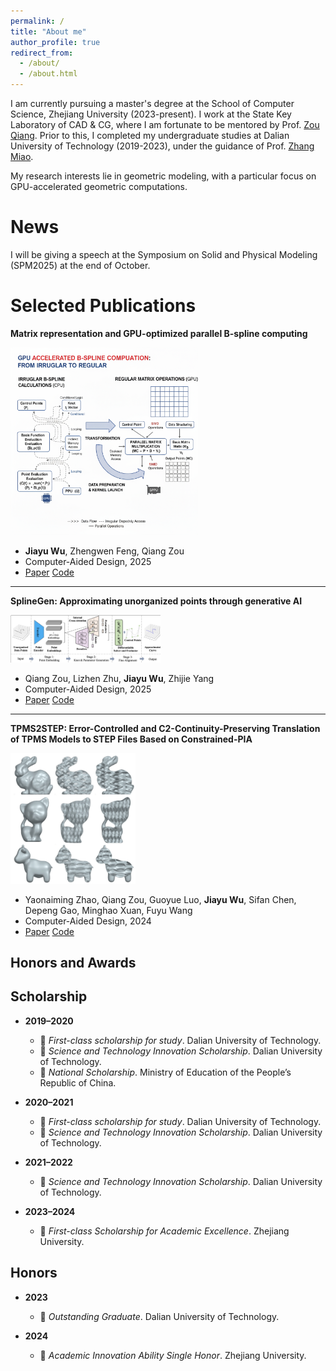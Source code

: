 ```yaml
---
permalink: /
title: "About me"
author_profile: true
redirect_from: 
  - /about/
  - /about.html
---
```



I am currently pursuing a master's degree at the School of Computer Science, Zhejiang University (2023-present). I work at the State Key Laboratory of CAD & CG, where I am fortunate to be mentored by Prof. [Zou Qiang](https://qiang-zou.github.io/). Prior to this, I completed my undergraduate studies at Dalian University of Technology (2019-2023), under the guidance of Prof. [Zhang Miao](https://scholar.google.com/citations?hl=zh-CN&user=Uu5ct6YAAAAJ&view_op=list_works&sortby=pubdate).

My research interests lie in geometric modeling, with a particular focus on GPU-accelerated geometric computations.

News
======
I will be giving a speech at the Symposium on Solid and Physical Modeling (SPM2025) at the end of October.


Selected Publications
======
**Matrix representation and GPU-optimized parallel B-spline computing**

<img src="images/GPU_computation.png" width="300" /> 

   -  **Jiayu Wu**, Zhengwen Feng, Qiang Zou  
   -  Computer-Aided Design, 2025  
   -  [Paper](https://doi.org/10.1016/j.cad.2025.103948) [Code](URL_to_code) 

---

**SplineGen: Approximating unorganized points through generative AI**

<img src="images/splinegen.png" width="240" /> 

   - Qiang Zou, Lizhen Zhu, **Jiayu Wu**, Zhijie Yang  
   - Computer-Aided Design, 2025  
   - [Paper](https://doi.org/10.1016/j.cad.2024.103809) [Code](URL_to_code)

---

**TPMS2STEP: Error-Controlled and C2-Continuity-Preserving Translation of TPMS Models to STEP Files Based on Constrained-PIA**

<img src="images/tpms2step.png" width="200" /> 

   - Yaonaiming Zhao, Qiang Zou, Guoyue Luo, **Jiayu Wu**, Sifan Chen, Depeng Gao, Minghao Xuan, Fuyu Wang  
   - Computer-Aided Design, 2024  
   - [Paper](https://doi.org/10.1016/j.cad.2024.103726) [Code](URL_to_code)

Honors and Awards
------
## Scholarship

- **2019–2020**
  - 🏅 *First-class scholarship for study*. Dalian University of Technology.  
  - 🏅 *Science and Technology Innovation Scholarship*. Dalian University of Technology.  
  - 🏅 *National Scholarship*. Ministry of Education of the People’s Republic of China.  

- **2020–2021**
  - 🏅 *First-class scholarship for study*. Dalian University of Technology.  
  - 🏅 *Science and Technology Innovation Scholarship*. Dalian University of Technology.  

- **2021–2022**
  - 🏅 *Science and Technology Innovation Scholarship*. Dalian University of Technology.  

- **2023–2024**
  - 🏅 *First-class Scholarship for Academic Excellence*. Zhejiang University.  


## Honors

- **2023**
  - 🏅 *Outstanding Graduate*. Dalian University of Technology.  

- **2024**
  - 🏅 *Academic Innovation Ability Single Honor*. Zhejiang University.  
